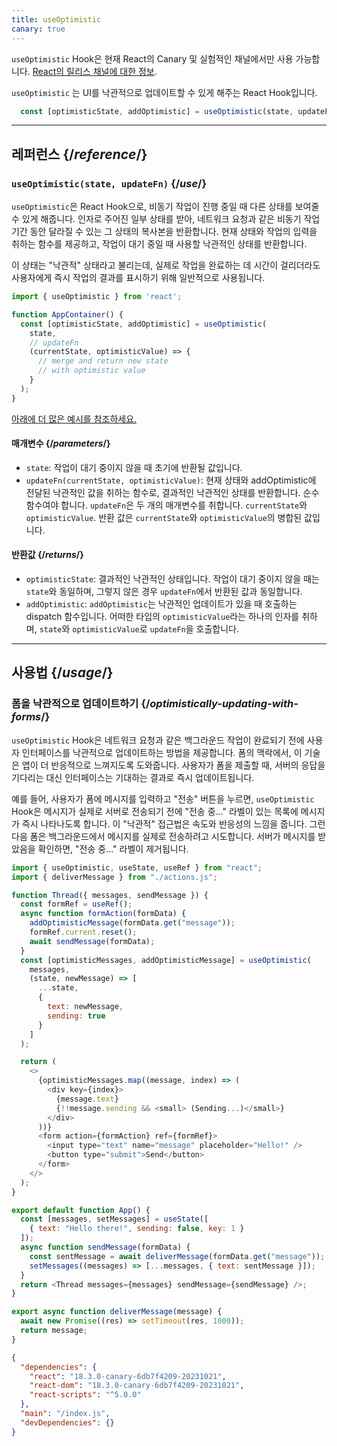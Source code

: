 ```yaml
---
title: useOptimistic
canary: true
---
```


<Canary>

`useOptimistic` Hook은 현재 React의 Canary 및 실험적인 채널에서만 사용 가능합니다. [React의 릴리스 채널에 대한 정보](/community/versioning-policy#all-release-channels).

</Canary>

<Intro>

`useOptimistic` 는 UI를 낙관적으로 업데이트할 수 있게 해주는 React Hook입니다.

```js
  const [optimisticState, addOptimistic] = useOptimistic(state, updateFn);
```

</Intro>

<InlineToc />

---

## 레퍼런스 {/*reference*/}

### `useOptimistic(state, updateFn)` {/*use*/}

`useOptimistic`은 React Hook으로, 비동기 작업이 진행 중일 때 다른 상태를 보여줄 수 있게 해줍니다. 인자로 주어진 일부 상태를 받아, 네트워크 요청과 같은 비동기 작업 기간 동안 달라질 수 있는 그 상태의 복사본을 반환합니다. 현재 상태와 작업의 입력을 취하는 함수를 제공하고, 작업이 대기 중일 때 사용할 낙관적인 상태를 반환합니다.

이 상태는 "낙관적" 상태라고 불리는데, 실제로 작업을 완료하는 데 시간이 걸리더라도 사용자에게 즉시 작업의 결과를 표시하기 위해 일반적으로 사용됩니다.

```js
import { useOptimistic } from 'react';

function AppContainer() {
  const [optimisticState, addOptimistic] = useOptimistic(
    state,
    // updateFn
    (currentState, optimisticValue) => {
      // merge and return new state
      // with optimistic value
    }
  );
}
```

[아래에 더 많은 예시를 참조하세요.](#usage)

#### 매개변수 {/*parameters*/}

* `state`: 작업이 대기 중이지 않을 때 초기에 반환될 값입니다.
* `updateFn(currentState, optimisticValue)`: 현재 상태와 addOptimistic에 전달된 낙관적인 값을 취하는 함수로, 결과적인 낙관적인 상태를 반환합니다. 순수 함수여야 합니다. `updateFn`은 두 개의 매개변수를 취합니다. `currentState`와 `optimisticValue`. 반환 값은 `currentState`와 `optimisticValue`의 병합된 값입니다.

#### 반환값 {/*returns*/}

* `optimisticState`: 결과적인 낙관적인 상태입니다. 작업이 대기 중이지 않을 때는 `state`와 동일하며, 그렇지 않은 경우 `updateFn`에서 반환된 값과 동일합니다.
* `addOptimistic`: `addOptimistic`는 낙관적인 업데이트가 있을 때 호출하는 dispatch 함수입니다. 어떠한 타입의 `optimisticValue`라는 하나의 인자를 취하며, `state`와 `optimisticValue`로 `updateFn`을 호출합니다.

---

## 사용법 {/*usage*/}

### 폼을 낙관적으로 업데이트하기 {/*optimistically-updating-with-forms*/}

`useOptimistic` Hook은 네트워크 요청과 같은 백그라운드 작업이 완료되기 전에 사용자 인터페이스를 낙관적으로 업데이트하는 방법을 제공합니다. 폼의 맥락에서, 이 기술은 앱이 더 반응적으로 느껴지도록 도와줍니다. 사용자가 폼을 제출할 때, 서버의 응답을 기다리는 대신 인터페이스는 기대하는 결과로 즉시 업데이트됩니다.

예를 들어, 사용자가 폼에 메시지를 입력하고 "전송" 버튼을 누르면, `useOptimistic` Hook은 메시지가 실제로 서버로 전송되기 전에 "전송 중..." 라벨이 있는 목록에 메시지가 즉시 나타나도록 합니다. 이 "낙관적" 접근법은 속도와 반응성의 느낌을 줍니다. 그런 다음 폼은 백그라운드에서 메시지를 실제로 전송하려고 시도합니다. 서버가 메시지를 받았음을 확인하면, "전송 중..." 라벨이 제거됩니다.

<Sandpack>

```js src/App.js
import { useOptimistic, useState, useRef } from "react";
import { deliverMessage } from "./actions.js";

function Thread({ messages, sendMessage }) {
  const formRef = useRef();
  async function formAction(formData) {
    addOptimisticMessage(formData.get("message"));
    formRef.current.reset();
    await sendMessage(formData);
  }
  const [optimisticMessages, addOptimisticMessage] = useOptimistic(
    messages,
    (state, newMessage) => [
      ...state,
      {
        text: newMessage,
        sending: true
      }
    ]
  );

  return (
    <>
      {optimisticMessages.map((message, index) => (
        <div key={index}>
          {message.text}
          {!!message.sending && <small> (Sending...)</small>}
        </div>
      ))}
      <form action={formAction} ref={formRef}>
        <input type="text" name="message" placeholder="Hello!" />
        <button type="submit">Send</button>
      </form>
    </>
  );
}

export default function App() {
  const [messages, setMessages] = useState([
    { text: "Hello there!", sending: false, key: 1 }
  ]);
  async function sendMessage(formData) {
    const sentMessage = await deliverMessage(formData.get("message"));
    setMessages((messages) => [...messages, { text: sentMessage }]);
  }
  return <Thread messages={messages} sendMessage={sendMessage} />;
}
```

```js src/actions.js
export async function deliverMessage(message) {
  await new Promise((res) => setTimeout(res, 1000));
  return message;
}
```


```json package.json hidden
{
  "dependencies": {
    "react": "18.3.0-canary-6db7f4209-20231021",
    "react-dom": "18.3.0-canary-6db7f4209-20231021",
    "react-scripts": "^5.0.0"
  },
  "main": "/index.js",
  "devDependencies": {}
}
```

</Sandpack>
